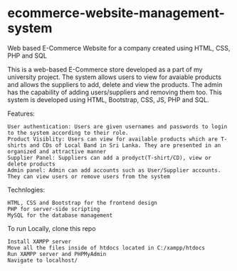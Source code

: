 # ecommerce-website-management-system
Web based E-Commerce Website for a company created using HTML, CSS, PHP and SQL

This is a web-based E-Commerce store developed as a part of my university project. The system allows users to view for avaiable products and allows the suppliers to add, delete and view the products. The admin has the capability of adding users/suppliers and removing them too. This system is developed using HTML, Bootstrap, CSS, JS, PHP and SQL.

Features:
	
	User authentication: Users are given usernames and passwords to login to the system according to their role.
 	Product Visiblity: Users can view for available products which are T-shirts and CDs of Local Band in Sri Lanka. They are presented in an organized and attractive manner
	Supplier Panel: Suppliers can add a prodyct(T-shirt/CD), view or delete products
	Admin panel: Admin can add accounts such as User/Supplier accounts. They can view users or remove users from the system

Technlogies:
	
	HTML, CSS and Bootstrap for the frontend design
	PHP for server-side scripting
	MySQL for the database management

To run Locally, clone this repo
	
	Install XAMPP server
	Move all the files inside of htdocs located in C:/xampp/htdocs
	Run XAMPP server and PHPMyAdmin
	Navigate to localhost/

	


  

